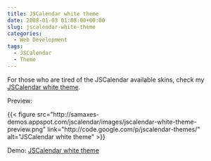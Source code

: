 ```yaml
---
title: JSCalendar white theme
date: 2008-01-03 01:08:00+00:00
slug: jscalendar-white-theme
categories:
  - Web Development
tags:
  - JSCalendar
  - Theme
---
```


For those who are tired of the JSCalendar available skins, check my [JSCalendar white theme](http://code.google.com/p/jscalendar-themes/).

Preview:

<div>
{{< figure src="http://samaxes-demos.appspot.com/jscalendar/images/jscalendar-white-theme-preview.png" link="http://code.google.com/p/jscalendar-themes/" alt="JSCalendar white theme" >}}
</div>

Demo: [JSCalendar white theme](http://samaxes-demos.appspot.com/jscalendar/index.html)
